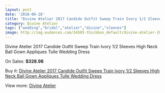 ```yaml
---
layout: post
date: '2018-06-28'
title: "Divine Atelier 2017 Candide Outfit Sweep Train Ivory 1/2 Sleeves High Neck Ball Gown Appliques Tulle Wedding Dress"
category: Divine Atelier
tags: ["wedding","bridal","atelier","divine","sleeves"]
image: http://img.eudances.com/34503-thickbox_default/divine-atelier-2017-candide-outfit-sweep-train-ivory-1-2-sleeves-high-neck-ball-gown-appliques-tulle-wedding-dress.jpg
---
```

Divine Atelier 2017 Candide Outfit Sweep Train Ivory 1/2 Sleeves High Neck Ball Gown Appliques Tulle Wedding Dress

On Sales: **$328.98**
<a href="https://www.eudances.com/en/divine-atelier/10448-divine-atelier-2017-candide-outfit-sweep-train-ivory-1-2-sleeves-high-neck-ball-gown-appliques-tulle-wedding-dress.html"><amp-img layout="responsive" width="600" height="600" src="//img.eudances.com/34503-thickbox_default/divine-atelier-2017-candide-outfit-sweep-train-ivory-1-2-sleeves-high-neck-ball-gown-appliques-tulle-wedding-dress.jpg" alt="Divine Atelier 2017 Candide Outfit Sweep Train Ivory 1/2 Sleeves High Neck Ball Gown Appliques Tulle Wedding Dress 0" /></a>
<a href="https://www.eudances.com/en/divine-atelier/10448-divine-atelier-2017-candide-outfit-sweep-train-ivory-1-2-sleeves-high-neck-ball-gown-appliques-tulle-wedding-dress.html"><amp-img layout="responsive" width="600" height="600" src="//img.eudances.com/34504-thickbox_default/divine-atelier-2017-candide-outfit-sweep-train-ivory-1-2-sleeves-high-neck-ball-gown-appliques-tulle-wedding-dress.jpg" alt="Divine Atelier 2017 Candide Outfit Sweep Train Ivory 1/2 Sleeves High Neck Ball Gown Appliques Tulle Wedding Dress 1" /></a>

Buy it: [Divine Atelier 2017 Candide Outfit Sweep Train Ivory 1/2 Sleeves High Neck Ball Gown Appliques Tulle Wedding Dress](https://www.eudances.com/en/divine-atelier/10448-divine-atelier-2017-candide-outfit-sweep-train-ivory-1-2-sleeves-high-neck-ball-gown-appliques-tulle-wedding-dress.html "Divine Atelier 2017 Candide Outfit Sweep Train Ivory 1/2 Sleeves High Neck Ball Gown Appliques Tulle Wedding Dress")

View more: [Divine Atelier](https://www.eudances.com/en/115-divine-atelier "Divine Atelier")